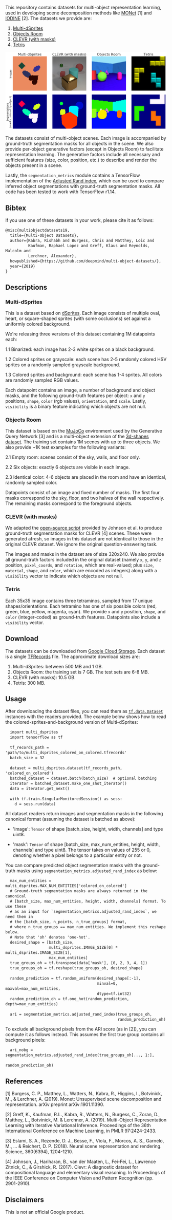 This repository contains datasets for multi-object representation learning, used
in developing scene decomposition methods like
[MONet](https://arxiv.org/abs/1901.11390) [1] and
[IODINE](http://proceedings.mlr.press/v97/greff19a.html) [2]. The datasets we
provide are:

1.  [Multi-dSprites](#multi-dsprites)
2.  [Objects Room](#objects-room)
3.  [CLEVR (with masks)](#clevr-with-masks)
4.  [Tetris](#tetris)

![preview](preview.png)

The datasets consist of multi-object scenes. Each image is accompanied by
ground-truth segmentation masks for all objects in the scene. We also provide
per-object generative factors (except in Objects Room) to facilitate
representation learning. The generative factors include all necessary and
sufficient features (size, color, position, etc.) to describe and render the
objects present in a scene.

Lastly, the `segmentation_metrics` module contains a TensorFlow implementation
of the
[Adjusted Rand index](https://en.wikipedia.org/wiki/Rand_index#Adjusted_Rand_index),
which can be used to compare inferred object segmentations with ground-truth
segmentation masks. All code has been tested to work with TensorFlow r1.14.

## Bibtex

If you use one of these datasets in your work, please cite it as follows:

```
@misc{multiobjectdatasets19,
  title={Multi-Object Datasets},
  author={Kabra, Rishabh and Burgess, Chris and Matthey, Loic and
          Kaufman, Raphael Lopez and Greff, Klaus and Reynolds, Malcolm and
          Lerchner, Alexander},
  howpublished={https://github.com/deepmind/multi-object-datasets/},
  year={2019}
}
```

## Descriptions

### Multi-dSprites

This is a dataset based on
[dSprites](https://github.com/deepmind/dsprites-dataset). Each image consists of
multiple oval, heart, or square-shaped sprites (with some occlusions) set
against a uniformly colored background.

We're releasing three versions of this dataset containing 1M datapoints each:

1.1 Binarized: each image has 2-3 white sprites on a black background.

1.2 Colored sprites on grayscale: each scene has 2-5 randomly colored HSV
sprites on a randomly sampled grayscale background.

1.3 Colored sprites and background: each scene has 1-4 sprites. All colors are
randomly sampled RGB values.

Each datapoint contains an image, a number of background and object masks, and
the following ground-truth features per object: `x` and `y` positions, `shape`,
`color` (rgb values), `orientation`, and `scale`. Lastly, `visibility` is a
binary feature indicating which objects are not null.

### Objects Room

This dataset is based on the [MuJoCo](http://www.mujoco.org/) environment used
by the Generative Query Network [3] and is a multi-object extension of the
[3d-shapes dataset](https://github.com/deepmind/3d-shapes). The training set
contains 1M scenes with up to three objects. We also provide ~1K test examples
for the following variants:

2.1 Empty room: scenes consist of the sky, walls, and floor only.

2.2 Six objects: exactly 6 objects are visible in each image.

2.3 Identical color: 4-6 objects are placed in the room and have an identical,
randomly sampled color.

Datapoints consist of an image and fixed number of masks. The first four masks
correspond to the sky, floor, and two halves of the wall respectively. The
remaining masks correspond to the foreground objects.

### CLEVR (with masks)

We adapted the
[open-source script](https://github.com/facebookresearch/clevr-dataset-gen)
provided by Johnson et al. to produce ground-truth segmentation masks for CLEVR
[4] scenes. These were generated afresh, so images in this dataset are not
identical to those in the original CLEVR dataset. We ignore the original
question-answering task.

The images and masks in the dataset are of size 320x240. We also provide all
ground-truth factors included in the original dataset (namely `x`, `y`, and `z`
position, `pixel_coords`, and `rotation`, which are real-valued; plus `size`,
`material`, `shape`, and `color`, which are encoded as integers) along with a
`visibility` vector to indicate which objects are not null.

### Tetris

Each 35x35 image contains three tetraminos, sampled from 17 unique
shapes/orientations. Each tetramino has one of six possible colors (red, green,
blue, yellow, magenta, cyan). We provide `x` and `y` position, `shape`, and
`color` (integer-coded) as ground-truth features. Datapoints also include a
`visibility` vector.

## Download

The datasets can be downloaded from
[Google Cloud Storage](https://console.cloud.google.com/storage/browser/multi-object-datasets).
Each dataset is a single
[TFRecords](https://www.tensorflow.org/tutorials/load_data/tf_records) file. The
approximate download sizes are:

1.  Multi-dSprites: between 500 MB and 1 GB.
2.  Objects Room: the training set is 7 GB. The test sets are 6-8 MB.
3.  CLEVR (with masks): 10.5 GB.
4.  Tetris: 300 MB.

## Usage

After downloading the dataset files, you can read them as
[`tf.data.Dataset`](https://www.tensorflow.org/api_docs/python/tf/data/Dataset)
instances with the readers provided. The example below shows how to read the
colored-sprites-and-background version of Multi-dSprites:

```
  import multi_dsprites
  import tensorflow as tf

  tf_records_path = 'path/to/multi_dsprites_colored_on_colored.tfrecords'
  batch_size = 32

  dataset = multi_dsprites.dataset(tf_records_path, 'colored_on_colored')
  batched_dataset = dataset.batch(batch_size)  # optional batching
  iterator = batched_dataset.make_one_shot_iterator()
  data = iterator.get_next()

  with tf.train.SingularMonitoredSession() as sess:
    d = sess.run(data)
```

All dataset readers return images and segmentation masks in the following
canonical format (assuming the dataset is batched as above):

-   'image': `Tensor` of shape [batch_size, height, width, channels] and type
    uint8.

-   'mask': `Tensor` of shape [batch_size, max_num_entities, height, width,
    channels] and type uint8. The tensor takes on values of 255 or 0, denoting
    whether a pixel belongs to a particular entity or not.

You can compare predicted object segmentation masks with the ground-truth masks
using `segmentation_metrics.adjusted_rand_index` as below:

```
  max_num_entities = multi_dsprites.MAX_NUM_ENTITIES['colored_on_colored']
  # Ground-truth segmentation masks are always returned in the canonical
  # [batch_size, max_num_entities, height, width, channels] format. To use these
  # as an input for `segmentation_metrics.adjusted_rand_index`, we need them in
  # the [batch_size, n_points, n_true_groups] format,
  # where n_true_groups == max_num_entities. We implement this reshape below.
  # Note that 'oh' denotes 'one-hot'.
  desired_shape = [batch_size,
                   multi_dsprites.IMAGE_SIZE[0] * multi_dsprites.IMAGE_SIZE[1],
                   max_num_entities]
  true_groups_oh = tf.transpose(data['mask'], [0, 2, 3, 4, 1])
  true_groups_oh = tf.reshape(true_groups_oh, desired_shape)

  random_prediction = tf.random_uniform(desired_shape[:-1],
                                        minval=0, maxval=max_num_entities,
                                        dtype=tf.int32)
  random_prediction_oh = tf.one_hot(random_prediction, depth=max_num_entities)

  ari = segmentation_metrics.adjusted_rand_index(true_groups_oh,
                                                 random_prediction_oh)
```

To exclude all background pixels from the ARI score (as in [2]), you can compute
it as follows instead. This assumes the first true group contains all background
pixels:

```
  ari_nobg = segmentation_metrics.adjusted_rand_index(true_groups_oh[..., 1:],
                                                      random_prediction_oh)
```

## References

[1] Burgess, C. P., Matthey, L., Watters, N., Kabra, R., Higgins, I., Botvinick,
M., & Lerchner, A. (2019). Monet: Unsupervised scene decomposition and
representation. arXiv preprint arXiv:1901.11390.

[2] Greff, K., Kaufman, R.L., Kabra, R., Watters, N., Burgess, C., Zoran, D.,
Matthey, L., Botvinick, M. & Lerchner, A. (2019). Multi-Object Representation
Learning with Iterative Variational Inference. Proceedings of the 36th
International Conference on Machine Learning, in PMLR 97:2424-2433.

[3] Eslami, S. A., Rezende, D. J., Besse, F., Viola, F., Morcos, A. S., Garnelo,
M., ... & Reichert, D. P. (2018). Neural scene representation and rendering.
Science, 360(6394), 1204-1210.

[4] Johnson, J., Hariharan, B., van der Maaten, L., Fei-Fei, L., Lawrence
Zitnick, C., & Girshick, R. (2017). Clevr: A diagnostic dataset for
compositional language and elementary visual reasoning. In Proceedings of the
IEEE Conference on Computer Vision and Pattern Recognition (pp. 2901-2910).

## Disclaimers

This is not an official Google product.
